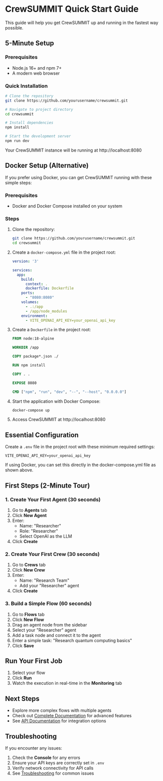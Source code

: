 
# CrewSUMMIT Quick Start Guide

This guide will help you get CrewSUMMIT up and running in the fastest way possible.

## 5-Minute Setup

### Prerequisites

- Node.js 16+ and npm 7+
- A modern web browser

### Quick Installation

```bash
# Clone the repository
git clone https://github.com/yourusername/crewsummit.git

# Navigate to project directory
cd crewsummit

# Install dependencies
npm install

# Start the development server
npm run dev
```

Your CrewSUMMIT instance will be running at http://localhost:8080

## Docker Setup (Alternative)

If you prefer using Docker, you can get CrewSUMMIT running with these simple steps:

### Prerequisites
- Docker and Docker Compose installed on your system

### Steps

1. Clone the repository:
   ```bash
   git clone https://github.com/yourusername/crewsummit.git
   cd crewsummit
   ```

2. Create a `docker-compose.yml` file in the project root:
   ```yaml
   version: '3'
   
   services:
     app:
       build:
         context: .
         dockerfile: Dockerfile
       ports:
         - "8080:8080"
       volumes:
         - .:/app
         - /app/node_modules
       environment:
         - VITE_OPENAI_API_KEY=your_openai_api_key
   ```

3. Create a `Dockerfile` in the project root:
   ```dockerfile
   FROM node:18-alpine
   
   WORKDIR /app
   
   COPY package*.json ./
   
   RUN npm install
   
   COPY . .
   
   EXPOSE 8080
   
   CMD ["npm", "run", "dev", "--", "--host", "0.0.0.0"]
   ```

4. Start the application with Docker Compose:
   ```bash
   docker-compose up
   ```

5. Access CrewSUMMIT at http://localhost:8080

## Essential Configuration

Create a `.env` file in the project root with these minimum required settings:

```
VITE_OPENAI_API_KEY=your_openai_api_key
```

If using Docker, you can set this directly in the docker-compose.yml file as shown above.

## First Steps (2-Minute Tour)

### 1. Create Your First Agent (30 seconds)

1. Go to **Agents** tab
2. Click **New Agent**
3. Enter:
   - Name: "Researcher"
   - Role: "Researcher"
   - Select OpenAI as the LLM
4. Click **Create**

### 2. Create Your First Crew (30 seconds)

1. Go to **Crews** tab
2. Click **New Crew**
3. Enter:
   - Name: "Research Team"
   - Add your "Researcher" agent
4. Click **Create**

### 3. Build a Simple Flow (60 seconds)

1. Go to **Flows** tab
2. Click **New Flow**
3. Drag an agent node from the sidebar
4. Select your "Researcher" agent
5. Add a task node and connect it to the agent
6. Enter a simple task: "Research quantum computing basics"
7. Click **Save**

## Run Your First Job

1. Select your flow
2. Click **Run**
3. Watch the execution in real-time in the **Monitoring** tab

## Next Steps

- Explore more complex flows with multiple agents
- Check out [Complete Documentation](./README.md) for advanced features
- See [API Documentation](./api/index.md) for integration options

## Troubleshooting

If you encounter any issues:

1. Check the **Console** for any errors
2. Ensure your API keys are correctly set in `.env`
3. Verify network connectivity for API calls
4. See [Troubleshooting](./troubleshooting.md) for common issues
